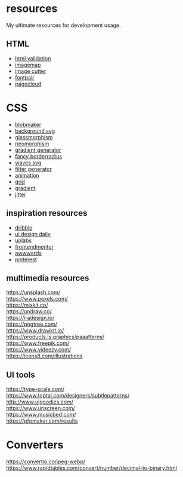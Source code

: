 # resources
My ultimate resources for development usage.

## HTML

- [html validation](https://validator.w3.org/)
- [imagemap](https://image-map.weebly.com)
- [image cutter](https://www.imgonline.com.ua/eng/cut-photo-into-pieces.php)
- [fontpair](https://www.fontpair.co/)
- [pagecloud](https://www.pagecloud.com/blog/best-google-fonts-pairings)

# CSS

- [blobmaker](https://www.blobmaker.app/)
- [background svg](https://svgbackgrounds.com/)
- [glassmorphism](https://glassmorphism.com/)
- [neomorphism](https://neumorphism.io/)
- [gradient generator](https://www.colorzilla.com/gradient-editor/)
- [fancy borderradius](https://9elements.github.io/fancy-border-radius/)
- [waves svg](https://www.svgwaves.io/)
- [filter generator](https://www.cssfiltergenerator.com/)
- [animation](http://www.justinaguilar.com/animations/#)
- [grid](https://grid.malven.co/)
- [gradient](http://www.gradientsguru.com/)
- [jitter](https://jitter.video/)

## inspiration resources

- [dribble](https://dribbble.com/)
- [ui design daily](https://www.uidesigndaily.com/)
- [uplabs](https://www.uplabs.com/)
- [frontendmentor](https://www.frontendmentor.io/)
- [awwwards](https://www.awwwards.com/)
- [pinterest](https://www.pinterest.com/)

## multimedia resources

https://unsplash.com/ <br />
https://www.pexels.com/ <br />
https://mixkit.co/ <br />
https://undraw.co/ <br />
https://iradesign.io/ <br />
https://pngtree.com/ <br />
https://www.drawkit.io/ <br />
https://products.ls.graphics/paaatterns/ <br />
https://www.freepik.com/ <br />
https://www.videezy.com/ <br />
https://icons8.com/illustrations

## UI tools

https://type-scale.com/ <br />
https://www.toptal.com/designers/subtlepatterns/ <br />
http://www.uigoodies.com/ <br />
https://www.unscreen.com/ <br />
https://www.musicbed.com/ <br />
https://pfpmaker.com/results

# Converters
https://convertio.co/jpeg-webp/ <br />
https://www.rapidtables.com/convert/number/decimal-to-binary.html
